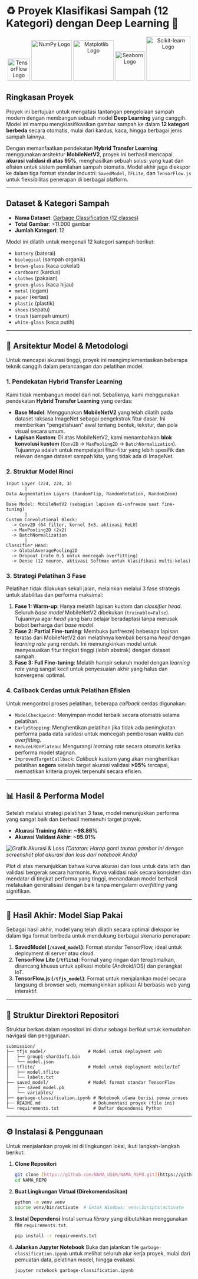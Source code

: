 # ♻️ Proyek Klasifikasi Sampah (12 Kategori) dengan Deep Learning 🧠

<p align="center">
  <img src="https://upload.wikimedia.org/wikipedia/commons/thumb/2/2d/Tensorflow_logo.svg/1200px-Tensorflow_logo.svg.png" width="60" alt="TensorFlow Logo">
  <img src="https://upload.wikimedia.org/wikipedia/commons/thumb/3/31/NumPy_logo_2020.svg/2560px-NumPy_logo_2020.svg.png" width="110" alt="NumPy Logo">
  <img src="https://upload.wikimedia.org/wikipedia/commons/thumb/0/01/Created_with_Matplotlib-logo.svg/1200px-Created_with_Matplotlib-logo.svg.png" width="110" alt="Matplotlib Logo">
  <img src="https://pyfi.com/cdn/shop/articles/seaborn.webp?v=1711983007" width="80" alt="Seaborn Logo">
  <img src="https://upload.wikimedia.org/wikipedia/commons/thumb/0/05/Scikit_learn_logo_small.svg/1200px-Scikit_learn_logo_small.svg.png" width="120" alt="Scikit-learn Logo">
</p>

## Ringkasan Proyek

Proyek ini bertujuan untuk mengatasi tantangan pengelolaan sampah modern dengan membangun sebuah model **Deep Learning** yang canggih. Model ini mampu mengklasifikasikan gambar sampah ke dalam **12 kategori berbeda** secara otomatis, mulai dari kardus, kaca, hingga berbagai jenis sampah lainnya.

Dengan memanfaatkan pendekatan **Hybrid Transfer Learning** menggunakan arsitektur **MobileNetV2**, proyek ini berhasil mencapai **akurasi validasi di atas 95%**, menghasilkan sebuah solusi yang kuat dan efisien untuk sistem pemilahan sampah otomatis. Model akhir juga diekspor ke dalam tiga format standar industri: `SavedModel`, `TFLite`, dan `TensorFlow.js` untuk fleksibilitas penerapan di berbagai platform.

---

## Dataset & Kategori Sampah

- **Nama Dataset**: [Garbage Classification (12 classes)](https://www.kaggle.com/datasets/mostafaabla/garbage-classification)
- **Total Gambar**: >11.000 gambar
- **Jumlah Kategori**: 12

Model ini dilatih untuk mengenali 12 kategori sampah berikut:

- `battery` (baterai)
- `biological` (sampah organik)
- `brown-glass` (kaca cokelat)
- `cardboard` (kardus)
- `clothes` (pakaian)
- `green-glass` (kaca hijau)
- `metal` (logam)
- `paper` (kertas)
- `plastic` (plastik)
- `shoes` (sepatu)
- `trash` (sampah umum)
- `white-glass` (kaca putih)

---

## 🧠 Arsitektur Model & Metodologi

Untuk mencapai akurasi tinggi, proyek ini mengimplementasikan beberapa teknik canggih dalam perancangan dan pelatihan model.

### 1. Pendekatan Hybrid Transfer Learning

Kami tidak membangun model dari nol. Sebaliknya, kami menggunakan pendekatan **Hybrid Transfer Learning** yang cerdas:

- **Base Model**: Menggunakan **MobileNetV2** yang telah dilatih pada dataset raksasa ImageNet sebagai pengekstrak fitur dasar. Ini memberikan "pengetahuan" awal tentang bentuk, tekstur, dan pola visual secara umum.
- **Lapisan Kustom**: Di atas MobileNetV2, kami menambahkan **blok konvolusi kustom** (`Conv2D` -> `MaxPooling2D` -> `BatchNormalization`). Tujuannya adalah untuk mempelajari fitur-fitur yang lebih spesifik dan relevan dengan dataset sampah kita, yang tidak ada di ImageNet.

### 2. Struktur Model Rinci

```
Input Layer (224, 224, 3)
       |
Data Augmentation Layers (RandomFlip, RandomRotation, RandomZoom)
       |
Base Model: MobileNetV2 (sebagian lapisan di-unfreeze saat fine-tuning)
       |
Custom Convolutional Block:
  -> Conv2D (64 filter, kernel 3x3, aktivasi ReLU)
  -> MaxPooling2D (2x2)
  -> BatchNormalization
       |
Classifier Head:
  -> GlobalAveragePooling2D
  -> Dropout (rate 0.5 untuk mencegah overfitting)
  -> Dense (12 neuron, aktivasi Softmax untuk klasifikasi multi-kelas)
```

### 3. Strategi Pelatihan 3 Fase

Pelatihan tidak dilakukan sekali jalan, melainkan melalui 3 fase strategis untuk stabilitas dan performa maksimal:

1.  **Fase 1: Warm-up**: Hanya melatih lapisan kustom dan _classifier head_. Seluruh _base model_ MobileNetV2 dibekukan (`trainable=False`). Tujuannya agar _head_ yang baru belajar beradaptasi tanpa merusak bobot berharga dari _base model_.
2.  **Fase 2: Partial Fine-tuning**: Membuka (unfreeze) beberapa lapisan teratas dari MobileNetV2 dan melatihnya kembali bersama _head_ dengan _learning rate_ yang rendah. Ini memungkinkan model untuk menyesuaikan fitur tingkat tinggi (lebih abstrak) dengan dataset sampah.
3.  **Fase 3: Full Fine-tuning**: Melatih hampir seluruh model dengan _learning rate_ yang sangat kecil untuk penyesuaian akhir yang halus dan konvergensi optimal.

### 4. Callback Cerdas untuk Pelatihan Efisien

Untuk mengontrol proses pelatihan, beberapa _callback_ cerdas digunakan:

- `ModelCheckpoint`: Menyimpan model terbaik secara otomatis selama pelatihan.
- `EarlyStopping`: Menghentikan pelatihan jika tidak ada peningkatan performa pada data validasi untuk mencegah pemborosan waktu dan _overfitting_.
- `ReduceLROnPlateau`: Mengurangi _learning rate_ secara otomatis ketika performa model stagnan.
- `ImprovedTargetCallback`: _Callback_ kustom yang akan menghentikan pelatihan **segera** setelah target akurasi validasi **>95%** tercapai, memastikan kriteria proyek terpenuhi secara efisien.

---

## 📊 Hasil & Performa Model

Setelah melalui strategi pelatihan 3 fase, model menunjukkan performa yang sangat baik dan berhasil memenuhi target proyek.

- **Akurasi Training Akhir**: **~98.86%**
- **Akurasi Validasi Akhir**: **~95.01%**

![Grafik Akurasi & Loss](https://i.imgur.com/your-accuracy-loss-plot-image.png)
_(Catatan: Harap ganti tautan gambar ini dengan screenshot plot akurasi dan loss dari notebook Anda)_

Plot di atas menunjukkan bahwa kurva akurasi dan loss untuk data latih dan validasi bergerak secara harmonis. Kurva validasi naik secara konsisten dan mendatar di tingkat performa yang tinggi, menandakan model berhasil melakukan generalisasi dengan baik tanpa mengalami _overfitting_ yang signifikan.

---

## 🚀 Hasil Akhir: Model Siap Pakai

Sebagai hasil akhir, model yang telah dilatih secara optimal diekspor ke dalam tiga format berbeda untuk mendukung berbagai skenario penerapan:

1.  **SavedModel (`/saved_model`)**: Format standar TensorFlow, ideal untuk deployment di server atau cloud.
2.  **TensorFlow Lite (`/tflite`)**: Format yang ringan dan teroptimalkan, dirancang khusus untuk aplikasi mobile (Android/iOS) dan perangkat IoT.
3.  **TensorFlow.js (`/tfjs_model`)**: Format untuk menjalankan model secara langsung di browser web, memungkinkan aplikasi AI berbasis web yang interaktif.

---

## 📁 Struktur Direktori Repositori

Struktur berkas dalam repositori ini diatur sebagai berikut untuk kemudahan navigasi dan penggunaan.

```
submission/
├── tfjs_model/                # Model untuk deployment web
│   ├── group1-shard1of1.bin
│   └── model.json
├── tflite/                    # Model untuk deployment mobile/IoT
│   ├── model.tflite
│   └── labels.txt
├── saved_model/               # Model format standar TensorFlow
│   ├── saved_model.pb
│   └── variables/
├── garbage-classification.ipynb # Notebook utama berisi semua proses
├── README.md                    # Dokumentasi proyek (file ini)
└── requirements.txt             # Daftar dependensi Python
```

---

## ⚙️ Instalasi & Penggunaan

Untuk menjalankan proyek ini di lingkungan lokal, ikuti langkah-langkah berikut:

1.  **Clone Repositori**

    ```bash
    git clone [https://github.com/NAMA_USER/NAMA_REPO.git](https://github.com/NAMA_USER/NAMA_REPO.git)
    cd NAMA_REPO
    ```

2.  **Buat Lingkungan Virtual (Direkomendasikan)**

    ```bash
    python -m venv venv
    source venv/bin/activate  # Untuk Windows: venv\Scripts\activate
    ```

3.  **Instal Dependensi**
    Instal semua _library_ yang dibutuhkan menggunakan file `requirements.txt`.

    ```bash
    pip install -r requirements.txt
    ```

4.  **Jalankan Jupyter Notebook**
    Buka dan jalankan file `garbage-classification.ipynb` untuk melihat seluruh alur kerja proyek, mulai dari pemuatan data, pelatihan model, hingga evaluasi.
    ```bash
    jupyter notebook garbage-classification.ipynb
    ```
